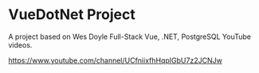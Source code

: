 # VueDotNet Project

A project based on Wes Doyle Full-Stack Vue, .NET, PostgreSQL YouTube videos.

https://www.youtube.com/channel/UCfniixfhHqpIGbU7z2JCNJw
